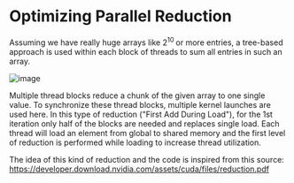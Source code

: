 # Optimizing Parallel Reduction

Assuming we have really huge arrays like 2<sup>10 </sup> or more entries, a tree-based approach is used within each block of threads to sum all entries in such an array. 
  
  
  ![image](https://user-images.githubusercontent.com/113553039/230997372-6447ac6c-4300-484a-9608-ebcea062162d.png)

  
  Multiple thread blocks reduce a chunk of the given array to one single value. To synchronize these thread blocks, multiple kernel launches are used here. In this type of reduction ("First Add During Load"), for the 1st iteration only half of the blocks are needed and replaces single load. Each thread will load an element from global to shared memory and the first level of reduction is performed while loading to increase thread utilization. 
  
The idea of this kind of reduction and the code is inspired from this source:  
https://developer.download.nvidia.com/assets/cuda/files/reduction.pdf
